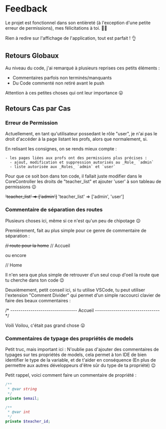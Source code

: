 # Feedback

Le projet est fonctionnel dans son entièreté (à l'exception d'une petite erreur de permissions), mes félicitations à toi. 👏👏

Rien à redire sur l'affichage de l'application, tout est parfait ! 👌

## Retours Globaux

Au niveau du code, j'ai remarqué à plusieurs reprises ces petits éléments :

- Commentaires parfois non terminés/manquants
- Du Code commenté non retiré avant le push

Attention à ces petites choses qui ont leur importance 😛

## Retours Cas par Cas

### Erreur de Permission

Actuellement, en tant qu'utilisateur possedant le rôle "user", je n'ai pas le droit d'accéder à la page listant les profs, alors que normalement, si.

En relisant les consignes, on se rends mieux compte :

```
- les pages liées aux profs ont des permissions plus précises :
  - ajout, modification et suppression autorisés au _Role_ `admin`
  - liste autorisée aux _Roles_ `admin` et `user`
```

Pour que ce soit bon dans ton code, il fallait juste modifier dans le CoreController les droits de "teacher_list" et ajouter 'user' à son tableau de permissions 😉

~~'teacher_list' => ['admin']~~
'teacher_list' => ['admin', 'user']

### Commentaire de séparation des routes

Plusieurs choses ici, même si ce n'est qu'un peu de chipotage 😉

Premièrement, fait au plus simple pour ce genre de commentaire de séparation :

~~// route pour la home~~
// Accueil

ou encore

// Home

Il n'en sera que plus simple de retrouver d'un seul coup d'oeil la route que tu cherche dans ton code 😉

Deuxièmement, petit conseil ici, si tu utilise VSCode, tu peut utiliser l'extension "Comment Divider" qui permet d'un simple raccourci clavier de faire des beaux commentaires :

/* --------------------------------- Accueil -------------------------------- */

Voili Voilou, c'était pas grand chose 😛

### Commentaires de typage des propriétés de models

Petit truc, mais important ici : N'oublie pas d'ajouter des commentaires de typages sur tes propriétés de models, cela permet à ton IDE de bien identifier le type de la variable, et de t'aider en conséquence (En plus de permettre aux autres développeurs d'être sûr du type de ta propriété) 😉

Petit rappel, voici comment faire un commentaire de propriété :

```php
/**
 * @var string
 */
private $email;

/**
 * @var int
 */
private $teacher_id;
```